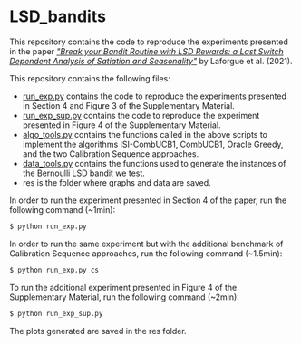 # LSD_bandits

This repository contains the code to reproduce the experiments presented in the paper [_"Break your Bandit Routine with LSD Rewards: a Last Switch Dependent Analysis of Satiation and Seasonality"_](https://arxiv.org/abs/2110.11819) by Laforgue et al. (2021).


This repository contains the following files:
- [run_exp.py](run_exp.py) contains the code to reproduce the experiments presented in Section 4 and Figure 3 of the Supplementary Material.
- [run_exp_sup.py](run_exp_sup.py) contains the code to reproduce the experiment presented in Figure 4 of the Supplementary Material.
- [algo_tools.py](algo_tools.py) contains the functions called in the above scripts to implement the algorithms ISI-CombUCB1, CombUCB1, Oracle Greedy, and the two Calibration Sequence approaches.
- [data_tools.py](data_tools.py) contains the functions used to generate the instances of the Bernoulli LSD bandit we test.
- res is the folder where graphs and data are saved.

In order to run the experiment presented in Section 4 of the paper, run the following command (~1min):
```python
$ python run_exp.py
```
In order to run the same experiment but with the additional benchmark of Calibration Sequence approaches, run the following command (~1.5min):
```python
$ python run_exp.py cs
```
To run the additional experiment presented in Figure 4 of the Supplementary Material, run the following command (~2min):
```python
$ python run_exp_sup.py
```

The plots generated are saved in the res folder.
